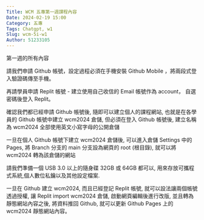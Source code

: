 ```yaml
---
Title: WCM 五專第一週課程內容
Date: 2024-02-19 15:00
Category: 五專
Tags: Chatgpt, w1
Slug: wcm-5i-w1
Author: 51233105
---
```


第一週的所有內容

<!-- PELICAN_END_SUMMARY -->

請我們申請 Github 帳號，設定過程必須在手機安裝 Github Mobile ，將兩段式登入驗證碼傳至手機。

再請學員申請 Replit 帳號 - 建立使用自己收信的 Email 帳號作為 account， 自選密碼後登入 Replit。

確認我們都已經申請 Github 帳號後, 隨即可以建立個人的課程網站, 也就是在各學員的 Github 帳號中建立 wcm2024 倉儲, 但必須在登入 Github 帳號後, 建立名稱為 wcm2024 全部使用英文小寫字母的公開倉儲

一旦在個人 Github 帳號下建立 wcm2024 倉儲後, 可以進入倉儲 Settings 中的 Pages, 將 Branch 分支的 main 分支設為網頁的 root (根目錄), 就可以將 wcm2024 轉為該倉儲的網站

請我們準備一個 USB 3.0 以上的隨身碟 32GB 或 64GB 都可以, 用來存放可攜程式系統,個人數位私鑰以及其他設定檔案.

一旦在 Github 建立 wcm2024, 而且已經登記 Replit 帳號, 就可以設法讓兩個帳號透過授權, 讓 Replit import wcm2024 倉儲, 啟動網頁編輯後進行改版, 並且轉為靜態網站內容之後, 將資料推回 Github, 就可以更新 Github Pages 上的 wcm2024 靜態網站內容。